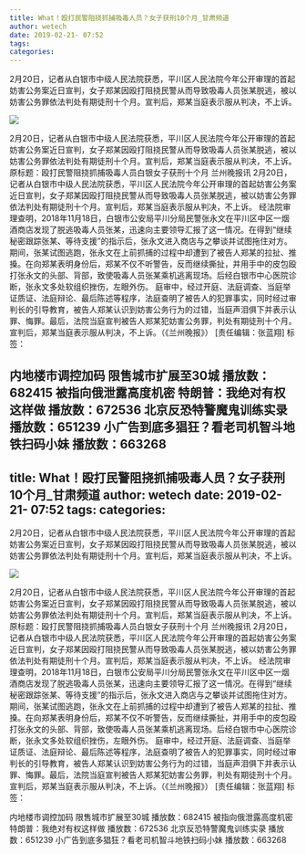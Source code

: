 ```yaml
---
title: What！殴打民警阻挠抓捕吸毒人员？女子获刑10个月_甘肃频道
author: wetech
date: 2019-02-21- 07:52
tags: 
categories: 
---
```

2月20日，记者从白银市中级人民法院获悉，平川区人民法院今年公开审理的首起妨害公务案近日宣判，女子郑某因殴打阻挠民警从而导致吸毒人员张某脱逃，被以妨害公务罪依法判处有期徒刑十个月。宣判后，郑某当庭表示服从判决，不上诉。
<!-- more -->
                
<img align="center" border="0" src="http://p2.ifengimg.com/a/2016/0810/204c433878d5cf9size1_w16_h16.png" />
                
                
            
2月20日，记者从白银市中级人民法院获悉，平川区人民法院今年公开审理的首起妨害公务案近日宣判，女子郑某因殴打阻挠民警从而导致吸毒人员张某脱逃，被以妨害公务罪依法判处有期徒刑十个月。宣判后，郑某当庭表示服从判决，不上诉。
原标题：殴打民警阻挠抓捕吸毒人员白银女子获刑十个月
兰州晚报讯 2月20日，记者从白银市中级人民法院获悉，平川区人民法院今年公开审理的首起妨害公务案近日宣判，女子郑某因殴打阻挠民警从而导致吸毒人员张某脱逃，被以妨害公务罪依法判处有期徒刑十个月。宣判后，郑某当庭表示服从判决，不上诉。
经法院审理查明，2018年11月18日，白银市公安局平川分局民警张永文在平川区中区一烟酒商店发现了脱逃吸毒人员张某，迅速向主要领导汇报了这一情况。在得到“继续秘密跟踪张某、等待支援”的指示后，张永文进入商店与之攀谈并试图拖住对方。期间，张某试图逃跑，张永文在上前抓捕的过程中却遭到了被告人郑某的拉扯、推搡。在向郑某表明身份后，郑某不仅不听警告，反而继续撕扯，并用手中的皮包殴打张永文的头部、背部，致使吸毒人员张某乘机逃离现场。后经白银市中心医院诊断，张永文多处软组织挫伤，左眼外伤。
庭审中，经过开庭、法庭调查、当庭举证质证、法庭辩论、最后陈述等程序，法庭查明了被告人的犯罪事实，同时经过审判长的引导教育，被告人郑某认识到妨害公务行为的过错，当庭声泪俱下并表示认罪、悔罪。最后，法院当庭宣判被告人郑某犯妨害公务罪，判处有期徒刑十个月。宣判后，郑某当庭表示服从判决，不上诉。（《兰州晚报》）
[责任编辑：张蓝翔]
标签：
 
 
             
内地楼市调控加码 限售城市扩展至30城
播放数：682415
被指向俄泄露高度机密 特朗普：我绝对有权这样做
播放数：672536
北京反恐特警魔鬼训练实录
播放数：651239
小广告到底多猖狂？看老司机智斗地铁扫码小妹
播放数：663268
---
title: What！殴打民警阻挠抓捕吸毒人员？女子获刑10个月_甘肃频道
author: wetech
date: 2019-02-21- 07:52
tags: 
categories: 
---
2月20日，记者从白银市中级人民法院获悉，平川区人民法院今年公开审理的首起妨害公务案近日宣判，女子郑某因殴打阻挠民警从而导致吸毒人员张某脱逃，被以妨害公务罪依法判处有期徒刑十个月。宣判后，郑某当庭表示服从判决，不上诉。
<!-- more -->
                
<img align="center" border="0" src="http://p2.ifengimg.com/a/2016/0810/204c433878d5cf9size1_w16_h16.png" />
                
                
            
2月20日，记者从白银市中级人民法院获悉，平川区人民法院今年公开审理的首起妨害公务案近日宣判，女子郑某因殴打阻挠民警从而导致吸毒人员张某脱逃，被以妨害公务罪依法判处有期徒刑十个月。宣判后，郑某当庭表示服从判决，不上诉。
原标题：殴打民警阻挠抓捕吸毒人员白银女子获刑十个月
兰州晚报讯 2月20日，记者从白银市中级人民法院获悉，平川区人民法院今年公开审理的首起妨害公务案近日宣判，女子郑某因殴打阻挠民警从而导致吸毒人员张某脱逃，被以妨害公务罪依法判处有期徒刑十个月。宣判后，郑某当庭表示服从判决，不上诉。
经法院审理查明，2018年11月18日，白银市公安局平川分局民警张永文在平川区中区一烟酒商店发现了脱逃吸毒人员张某，迅速向主要领导汇报了这一情况。在得到“继续秘密跟踪张某、等待支援”的指示后，张永文进入商店与之攀谈并试图拖住对方。期间，张某试图逃跑，张永文在上前抓捕的过程中却遭到了被告人郑某的拉扯、推搡。在向郑某表明身份后，郑某不仅不听警告，反而继续撕扯，并用手中的皮包殴打张永文的头部、背部，致使吸毒人员张某乘机逃离现场。后经白银市中心医院诊断，张永文多处软组织挫伤，左眼外伤。
庭审中，经过开庭、法庭调查、当庭举证质证、法庭辩论、最后陈述等程序，法庭查明了被告人的犯罪事实，同时经过审判长的引导教育，被告人郑某认识到妨害公务行为的过错，当庭声泪俱下并表示认罪、悔罪。最后，法院当庭宣判被告人郑某犯妨害公务罪，判处有期徒刑十个月。宣判后，郑某当庭表示服从判决，不上诉。（《兰州晚报》）
[责任编辑：张蓝翔]
标签：
 
 
             
内地楼市调控加码 限售城市扩展至30城
播放数：682415
被指向俄泄露高度机密 特朗普：我绝对有权这样做
播放数：672536
北京反恐特警魔鬼训练实录
播放数：651239
小广告到底多猖狂？看老司机智斗地铁扫码小妹
播放数：663268
